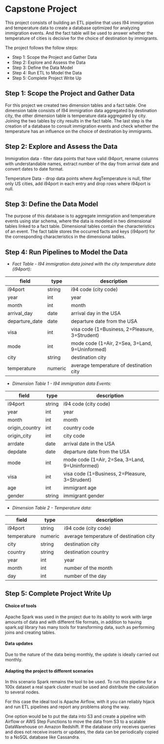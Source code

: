 # Capstone Project

This project consists of building an ETL pipeline that uses I94 immigration and temperature data to create a database optimized for analyzing immigration events. And the fact table will be used to answer whether the temperature of cities is decisive for the choice of destination by immigrants.

The project follows the follow steps:

* Step 1: Scope the Project and Gather Data
* Step 2: Explore and Assess the Data
* Step 3: Define the Data Model
* Step 4: Run ETL to Model the Data
* Step 5: Complete Project Write Up

## Step 1: Scope the Project and Gather Data

For this project we created two dimension tables and a fact table. One dimension table consists of I94 immigration data aggregated by destination city, the other dimension table is temperature data aggregated by city. Joining the two tables by city results in the fact table. The last step is the creation of a database to consult immigration events and check whether the temperature has an influence on the choice of destination by immigrants.

## Step 2: Explore and Assess the Data

Immigration data - filter data points that have valid i94port, rename columns with understandable names, extract number of the day from arrival date and convert dates to date format.

Temperature Data - drop data points where AvgTemperature is null, filter only US cities, add i94port in each entry and drop rows where i94port is null.

## Step 3: Define the Data Model

The purpose of this database is to aggregate immigration and temperature events using star schema, where the data is modeled in two dimensional tables linked to a fact table. Dimensional tables contain the characteristics of an event. The fact table stores the occurred facts and keys (i94port) for the corresponding characteristics in the dimensional tables.

## Step 4: Run Pipelines to Model the Data

* *Fact Table - I94 immigration data joined with the city temperature data (i94port):*

| **field**          | **type** | **description**                         |
|--------------------|----------|-----------------------------------------|
| i94port            | string   | i94 code (city code)                    |
| year               | int      | year                                    |
| month              | int      | month                                   |
| arrival_day       | date     |  arrival day in the USA                 |
| departure_date     | date     | departure date from the USA             |
| visa            | int      | visa code (1=Business, 2=Pleasure, 3=Strudent)      |
| mode            | int      | mode code (1=Air, 2=Sea, 3=Land, 9=Uninformed)      |
| city               | string   | destination city                               |
| temperature | numeric  | average temperature of destination city |


* *Dimension Table 1 - I94 immigration data Events:*

| **field** | **type** | **description**                    |
|-----------|----------|------------------------------------|
| i94port   | string   | i94 code (city code)               |
| year     | int      | year                               |
| month    | int      | month                              |
| origin_country    | int      | country code                       |
| origin_city    | int      | city code                       |
| arrdate   | date     | arrival date in the USA            |
| depdate   | date     | departure date from the USA        |
| mode            | int      | mode code (1=Air, 2=Sea, 3=Land, 9=Uninformed)      |
| visa            | int      | visa code (1=Business, 2=Pleasure, 3=Strudent)      |
| age   | int     | immigrant age        |
| gender   | string     | immigrant gender        |

* *Dimension Table 2 - Temperature data:*

| **field**           | **type** | **description**                         |
|---------------------|----------|-----------------------------------------|
| i94port             | string   | i94 code (city code)                    |
| temperature  | numeric  | average temperature of destination city |
| city                | string   | destination city                               |
| country             | string   | destination country                           |
| year            | int   | year                    |
| month           | int   | number of the month                   |
| day           | int   | number of the day                   |

## Step 5: Complete Project Write Up

#### Choice of tools

Apache Spark was used in the project due to its ability to work with large amounts of data and with different file formats, in addition to having spark.sql library has many tools for transforming data, such as performing joins and creating tables.

#### Data updates

Due to the nature of the data being monthly, the update is ideally carried out monthly.

#### Adapting the project to different scenarios

In this scenario Spark remains the tool to be used. To run this pipeline for a 100x dataset a real spark cluster must be used and distribute the calculation to several nodes.

For this case the ideal tool is Apache Airflow, with it you can reliably hijack and run ETL pipelines and report any problems along the way.

One option would be to put the data into S3 and create a pipeline with Airflow or AWS Step Functions to move the data from S3 to a scalable DataWarehouse on Amazon Redshift. If the database only receives queries and does not receive inserts or updates, the data can be periodically copied to a NoSQL database like Cassandra.